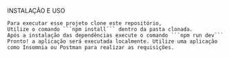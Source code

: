 INSTALAÇÃO E USO

    Para executar esse projeto clone este repositório,
    Utilize o comando ```npm install``` dentro da pasta clonada.
    Após a instalação das dependências execute o comando ```npm run dev```
    Pronto! a aplicação será executada localmente. Utilize uma aplicação como Insomnia ou Postman para realizar as requisições. 